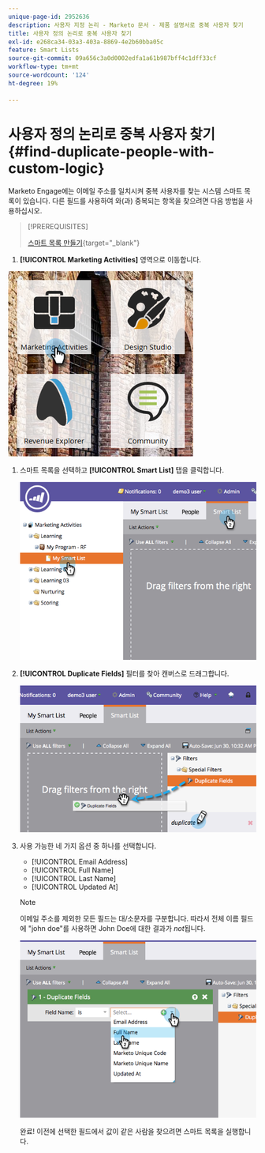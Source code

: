 ```yaml
---
unique-page-id: 2952636
description: 사용자 지정 논리 - Marketo 문서 - 제품 설명서로 중복 사용자 찾기
title: 사용자 정의 논리로 중복 사용자 찾기
exl-id: e268ca34-03a3-403a-8869-4e2b60bba05c
feature: Smart Lists
source-git-commit: 09a656c3a0d0002edfa1a61b987bff4c1dff33cf
workflow-type: tm+mt
source-wordcount: '124'
ht-degree: 19%

---
```


# 사용자 정의 논리로 중복 사용자 찾기 {#find-duplicate-people-with-custom-logic}

Marketo Engage에는 이메일 주소를 일치시켜 중복 사용자를 찾는 시스템 스마트 목록이 있습니다. 다른 필드를 사용하여 와(과) 중복되는 항목을 찾으려면 다음 방법을 사용하십시오.

>[!PREREQUISITES]
>
>[스마트 목록 만들기](/help/marketo/product-docs/core-marketo-concepts/smart-lists-and-static-lists/creating-a-smart-list/create-a-smart-list.md){target="_blank"}

1. **[!UICONTROL Marketing Activities]** 영역으로 이동합니다.

![](assets/ma-2.png)

1. 스마트 목록을 선택하고 **[!UICONTROL Smart List]** 탭을 클릭합니다.

   ![](assets/two-4.png)

1. **[!UICONTROL Duplicate Fields]** 필터를 찾아 캔버스로 드래그합니다.

   ![](assets/three-4.png)

1. 사용 가능한 네 가지 옵션 중 하나를 선택합니다.

   * [!UICONTROL Email Address]
   * [!UICONTROL Full Name]
   * [!UICONTROL Last Name]
   * [!UICONTROL Updated At]

   >[!NOTE]
   >
   >이메일 주소를 제외한 모든 필드는 대/소문자를 구분합니다. 따라서 전체 이름 필드에 &quot;john doe&quot;를 사용하면 John Doe에 대한 결과가 _not_&#x200B;됩니다.

   ![](assets/four-2.png)

   완료! 이전에 선택한 필드에서 값이 같은 사람을 찾으려면 스마트 목록을 실행합니다.
